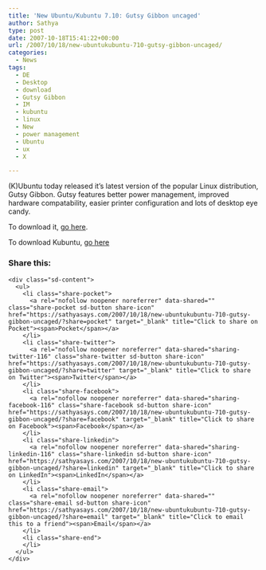 ```yaml
---
title: 'New Ubuntu/Kubuntu 7.10: Gutsy Gibbon uncaged'
author: Sathya
type: post
date: 2007-10-18T15:41:22+00:00
url: /2007/10/18/new-ubuntukubuntu-710-gutsy-gibbon-uncaged/
categories:
  - News
tags:
  - DE
  - Desktop
  - download
  - Gutsy Gibbon
  - IM
  - kubuntu
  - linux
  - New
  - power management
  - Ubuntu
  - ux
  - X

---
```

<span class="submitted"></span><span class="taxonomy"></span>(K)Ubuntu today released it&#8217;s latest version of the popular Linux distribution, Gutsy Gibbon. Gutsy features better power management, improved hardware compatability, easier printer configuration and lots of desktop eye candy.

To download it, <a href="http://cdimage.ubuntu.com/releases/gutsy/release/" target="_blank">go here</a>.

To download Kubuntu, [go here][1]

<div class="sharedaddy sd-sharing-enabled">
  <div class="robots-nocontent sd-block sd-social sd-social-icon-text sd-sharing">
    <h3 class="sd-title">
      Share this:
    </h3>
    
    <div class="sd-content">
      <ul>
        <li class="share-pocket">
          <a rel="nofollow noopener noreferrer" data-shared="" class="share-pocket sd-button share-icon" href="https://sathyasays.com/2007/10/18/new-ubuntukubuntu-710-gutsy-gibbon-uncaged/?share=pocket" target="_blank" title="Click to share on Pocket"><span>Pocket</span></a>
        </li>
        <li class="share-twitter">
          <a rel="nofollow noopener noreferrer" data-shared="sharing-twitter-116" class="share-twitter sd-button share-icon" href="https://sathyasays.com/2007/10/18/new-ubuntukubuntu-710-gutsy-gibbon-uncaged/?share=twitter" target="_blank" title="Click to share on Twitter"><span>Twitter</span></a>
        </li>
        <li class="share-facebook">
          <a rel="nofollow noopener noreferrer" data-shared="sharing-facebook-116" class="share-facebook sd-button share-icon" href="https://sathyasays.com/2007/10/18/new-ubuntukubuntu-710-gutsy-gibbon-uncaged/?share=facebook" target="_blank" title="Click to share on Facebook"><span>Facebook</span></a>
        </li>
        <li class="share-linkedin">
          <a rel="nofollow noopener noreferrer" data-shared="sharing-linkedin-116" class="share-linkedin sd-button share-icon" href="https://sathyasays.com/2007/10/18/new-ubuntukubuntu-710-gutsy-gibbon-uncaged/?share=linkedin" target="_blank" title="Click to share on LinkedIn"><span>LinkedIn</span></a>
        </li>
        <li class="share-email">
          <a rel="nofollow noopener noreferrer" data-shared="" class="share-email sd-button share-icon" href="https://sathyasays.com/2007/10/18/new-ubuntukubuntu-710-gutsy-gibbon-uncaged/?share=email" target="_blank" title="Click to email this to a friend"><span>Email</span></a>
        </li>
        <li class="share-end">
        </li>
      </ul>
    </div>
  </div>
</div>

 [1]: http://http://www.kubuntu.org/download.php#latest
